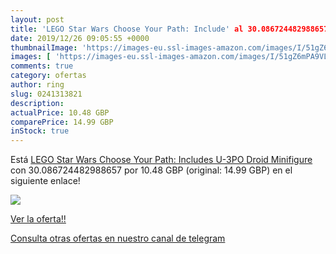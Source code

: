 ```yaml
---
layout: post
title: 'LEGO Star Wars Choose Your Path: Include' al 30.086724482988657 % de descuento
date: 2019/12/26 09:05:55 +0000
thumbnailImage: 'https://images-eu.ssl-images-amazon.com/images/I/51gZ6mPA9VL._SL200_.jpg'
images: [ 'https://images-eu.ssl-images-amazon.com/images/I/51gZ6mPA9VL._SL200_.jpg' ]
comments: true
category: ofertas
author: ring
slug: 0241313821
description:
actualPrice: 10.48 GBP
comparePrice: 14.99 GBP
inStock: true
---
```


Está [LEGO Star Wars Choose Your Path: Includes U-3PO Droid Minifigure](https://www.amazon.com/dp/0241313821/?tag=redken08-20) con 30.086724482988657 por 10.48 GBP (original: 14.99 GBP) en el siguiente enlace!

[![](https://images-eu.ssl-images-amazon.com/images/I/51gZ6mPA9VL._SL200_.jpg)](https://www.amazon.com/dp/0241313821/?tag=redken08-20)

[Ver la oferta!!](https://www.amazon.com/dp/0241313821/?tag=redken08-20)

[Consulta otras ofertas en nuestro canal de telegram](https://t.me/s/ofertas25)
